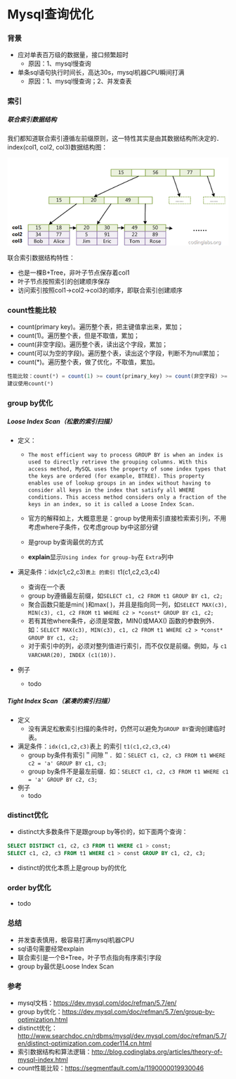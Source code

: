 # Mysql查询优化

### 背景

- 应对单表百万级的数据量，接口频繁超时
  - 原因：1、mysql慢查询
- 单条sql语句执行时间长，高达30s，mysql机器CPU瞬间打满
  - 原因：1、mysql慢查询；2、并发查表

### 索引

##### 联合索引数据结构

我们都知道联合索引遵循左前缀原则，这一特性其实是由其数据结构所决定的．index(col1, col2, col3)数据结构图：

![](https://github.com/li-zeyuan/access/blob/master/img/unified_index_data_structure.png)

联合索引数据结构特性：

- 也是一棵B+Tree，非叶子节点保存着col1
- 叶子节点按照索引的创建顺序保存
- 访问索引按照col1->col2->col3的顺序，即联合索引创建顺序

### count性能比较

- count(primary key)。遍历整个表，把主键值拿出来，累加；
- count(1)。遍历整个表，但是不取值，累加；
- count(非空字段)。遍历整个表，读出这个字段，累加；
- count(可以为空的字段)。遍历整个表，读出这个字段，判断不为null累加；
- count(*)。遍历整个表，做了优化，不取值，累加。
```sql
性能比较：count(*) = count(1) >= count(primary_key) >= count(非空字段) >= count(可以为空的字段)
建议使用count(*)
```

### group by优化

##### Loose Index Scan（松散的索引扫描）

- 定义：

  - ```
    The most efficient way to process GROUP BY is when an index is used to directly retrieve the grouping columns. With this access method, MySQL uses the property of some index types that the keys are ordered (for example, BTREE). This property enables use of lookup groups in an index without having to consider all keys in the index that satisfy all WHERE conditions. This access method considers only a fraction of the keys in an index, so it is called a Loose Index Scan.
    ```

  - 官方的解释如上，大概意思是：group by使用索引直接检索索引列，不用考虑where子条件，仅考虑group by中这部分键

  - 是group by查询最优的方式 

  - **explain**显示`Using index for group-by`在 `Extra`列中

- 满足条件：idx(c1,c2,c3)`表上 的索引 `t1(c1,c2,c3,c4)

  - 查询在一个表
  - group by遵循最左前缀，如`SELECT c1, c2 FROM t1 GROUP BY c1, c2; `
  - 聚合函数只能是min( )和max( )，并且是指向同一列，如`SELECT MAX(c3), MIN(c3), c1, c2 FROM t1 WHERE c2 > *const* GROUP BY c1, c2; `
  - 若有其他where条件，必须是常数，MIN()或MAX() 函数的参数例外．如：`SELECT MAX(c3), MIN(c3), c1, c2 FROM t1 WHERE c2 > *const* GROUP BY c1, c2; `
  - 对于索引中的列，必须对整列值进行索引，而不仅仅是前缀。例如，与 `c1 VARCHAR(20), INDEX (c1(10))`．

- 例子

  - todo

##### Tight Index Scan（紧凑的索引扫描）

- 定义
  - 没有满足松散索引扫描的条件时，仍然可以避免为`GROUP BY`查询创建临时表。
- 满足条件：`idx(c1,c2,c3)`表上 的索引 `t1(c1,c2,c3,c4)`
  - group by条件有索引＂间隙＂．如：`SELECT c1, c2, c3 FROM t1 WHERE c2 = 'a' GROUP BY c1, c3;`
  - group by条件不是最左前缀．如：`SELECT c1, c2, c3 FROM t1 WHERE c1 = 'a' GROUP BY c2, c3;`
- 例子
  - todo

### distinct优化
- distinct大多数条件下是跟group by等价的，如下面两个查询：
```sql
SELECT DISTINCT c1, c2, c3 FROM t1 WHERE c1 > const;
SELECT c1, c2, c3 FROM t1 WHERE c1 > const GROUP BY c1, c2, c3;
```
- distinct的优化本质上是group by的优化

### order by优化

- todo

### 总结

- 并发查表慎用，极容易打满mysql机器CPU
- sql语句需要经常explain
- 联合索引是一个B+Tree，叶子节点指向有序索引字段
- group by最优是Loose Index Scan

### 参考

- mysql文档：https://dev.mysql.com/doc/refman/5.7/en/
- group by优化：https://dev.mysql.com/doc/refman/5.7/en/group-by-optimization.html
- distinct优化：http://www.searchdoc.cn/rdbms/mysql/dev.mysql.com/doc/refman/5.7/en/distinct-optimization.com.coder114.cn.html
- 索引数据结构和算法逻辑：http://blog.codinglabs.org/articles/theory-of-mysql-index.html
- count性能比较：https://segmentfault.com/a/1190000019930046